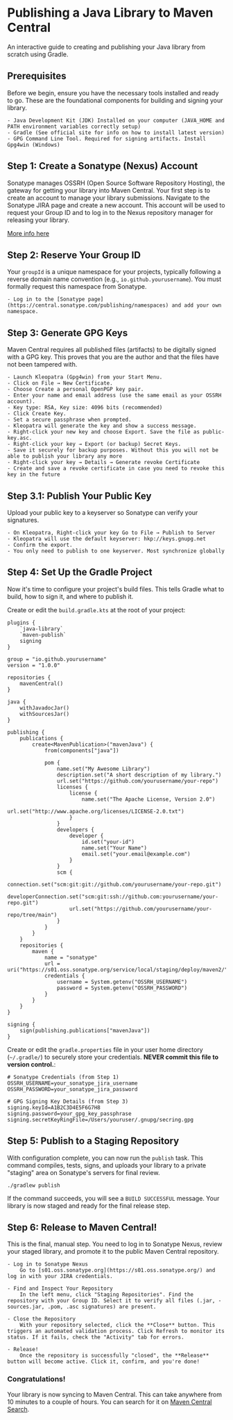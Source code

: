 # Publishing a Java Library to Maven Central

An interactive guide to creating and publishing your Java library from scratch using Gradle.

## Prerequisites


Before we begin, ensure you have the necessary tools installed and ready to go. These are the foundational components for building and signing your library.

    - Java Development Kit (JDK) Installed on your computer (JAVA_HOME and PATH environment variables correctly setup)
    - Gradle (See official site for info on how to install latest version)
    - GPG Command Line Tool. Required for signing artifacts. Install Gpg4win (Windows)

## Step 1: Create a Sonatype (Nexus) Account

Sonatype manages OSSRH (Open Source Software Repository Hosting), the gateway for getting your library into Maven Central. Your first step is to create an account to manage your library submissions. Navigate to the Sonatype JIRA page and create a new account. This account will be used to request your Group ID and to log in to the Nexus repository manager for releasing your library.

[More info here](https://central.sonatype.com)

## Step 2: Reserve Your Group ID

Your `groupId` is a unique namespace for your projects, typically following a reverse domain name convention (e.g., `io.github.yourusername`). You must formally request this namespace from Sonatype.

    - Log in to the [Sonatype page](https://central.sonatype.com/publishing/namespaces) and add your own namespace.

## Step 3: Generate GPG Keys

Maven Central requires all published files (artifacts) to be digitally signed with a GPG key. This proves that you are the author and that the files have not been tampered with.

    - Launch Kleopatra (Gpg4win) from your Start Menu.
    - Click on File → New Certificate.
    - Choose Create a personal OpenPGP key pair.
    - Enter your name and email address (use the same email as your OSSRH account).
    - Key type: RSA, Key size: 4096 bits (recommended)
    - Click Create Key.
    - Set a secure passphrase when prompted.
    - Kleopatra will generate the key and show a success message.
    - Right-click your new key and choose Export. Save the file as public-key.asc.
    - Right-click your key → Export (or backup) Secret Keys.
    - Save it securely for backup purposes. Without this you will not be able to publish your library any more
    - Right-click your key → Details → Generate revoke Certificate
    - Create and save a revoke certificate in case you need to revoke this key in the future

## Step 3.1: Publish Your Public Key

Upload your public key to a keyserver so Sonatype can verify your signatures.

    - On Kleopatra, Right-click your key Go to File → Publish to Server
    - Kleopatra will use the default keyserver: hkp://keys.gnupg.net
    - Confirm the export.
    - You only need to publish to one keyserver. Most synchronize globally

## Step 4: Set Up the Gradle Project

Now it's time to configure your project's build files. This tells Gradle what to build, how to sign it, and where to publish it.

Create or edit the `build.gradle.kts` at the root of your project:
```
plugins {
    `java-library`
    `maven-publish`
    signing
}

group = "io.github.yourusername"
version = "1.0.0"

repositories {
    mavenCentral()
}

java {
    withJavadocJar()
    withSourcesJar()
}

publishing {
    publications {
        create<MavenPublication>("mavenJava") {
            from(components["java"])

            pom {
                name.set("My Awesome Library")
                description.set("A short description of my library.")
                url.set("https://github.com/yourusername/your-repo")
                licenses {
                    license {
                        name.set("The Apache License, Version 2.0")
                        url.set("http://www.apache.org/licenses/LICENSE-2.0.txt")
                    }
                }
                developers {
                    developer {
                        id.set("your-id")
                        name.set("Your Name")
                        email.set("your.email@example.com")
                    }
                }
                scm {
                    connection.set("scm:git:git://github.com/yourusername/your-repo.git")
                    developerConnection.set("scm:git:ssh://github.com:yourusername/your-repo.git")
                    url.set("https://github.com/yourusername/your-repo/tree/main")
                }
            }
        }
    }
    repositories {
        maven {
            name = "sonatype"
            url = uri("https://s01.oss.sonatype.org/service/local/staging/deploy/maven2/")
            credentials {
                username = System.getenv("OSSRH_USERNAME")
                password = System.getenv("OSSRH_PASSWORD")
            }
        }
    }
}

signing {
    sign(publishing.publications["mavenJava"])
}
```

Create or edit the `gradle.properties` file in your user home directory (`~/.gradle/`) to securely store your credentials. **NEVER commit this file to version control.**:

```
# Sonatype Credentials (from Step 1)
OSSRH_USERNAME=your_sonatype_jira_username
OSSRH_PASSWORD=your_sonatype_jira_password

# GPG Signing Key Details (from Step 3)
signing.keyId=A1B2C3D4E5F6G7H8
signing.password=your_gpg_key_passphrase
signing.secretKeyRingFile=/Users/youruser/.gnupg/secring.gpg
```

## Step 5: Publish to a Staging Repository

With configuration complete, you can now run the `publish` task. This command compiles, tests, signs, and uploads your library to a private "staging" area on Sonatype's servers for final review.

```
./gradlew publish
```

If the command succeeds, you will see a `BUILD SUCCESSFUL` message. Your library is now staged and ready for the final release step.

## Step 6: Release to Maven Central!

This is the final, manual step. You need to log in to Sonatype Nexus, review your staged library, and promote it to the public Maven Central repository.

    - Log in to Sonatype Nexus
        Go to [s01.oss.sonatype.org](https://s01.oss.sonatype.org/) and log in with your JIRA credentials.

    - Find and Inspect Your Repository
        In the left menu, click "Staging Repositories". Find the repository with your Group ID. Select it to verify all files (.jar, -sources.jar, .pom, .asc signatures) are present.

    - Close the Repository
        With your repository selected, click the **Close** button. This triggers an automated validation process. Click Refresh to monitor its status. If it fails, check the "Activity" tab for errors.
    
    - Release!
        Once the repository is successfully "closed", the **Release** button will become active. Click it, confirm, and you're done!

### Congratulations!

Your library is now syncing to Maven Central. This can take anywhere from 10 minutes to a couple of hours. You can search for it on [Maven Central Search](https://search.maven.org/).